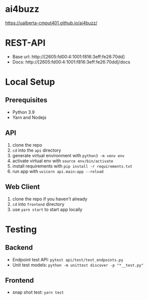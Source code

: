 # ai4buzz

https://ualberta-cmput401.github.io/ai4buzz/

# REST-API

- Base url: http://[2605:fd00:4:1001:f816:3eff:fe26:70dd]
- Docs: http://[2605:fd00:4:1001:f816:3eff:fe26:70dd]/docs

# Local Setup

## Prerequisites

- Python 3.9
- Yarn and Nodejs

## API

1. clone the repo
2. `cd` into the `api` directory
3. generate virtual environment with `python3 -m venv env`
4. activate virtual env with `source env/bin/activate`
5. install requirements with `pip install -r requirements.txt`
6. run app with `uvicorn api.main:app --reload`

## Web Client

1. clone the repo if you haven't already
2. `cd` into `frontend` directory
3. use `yarn start` to start app locally

# Testing

## Backend

- Endpoint test API: `pytest api/test/test_endpoints.py`
- Unit test models: `python -m unittest discover -p "*__test.py"`

## Frontend

- snap shot test: `yarn test`
